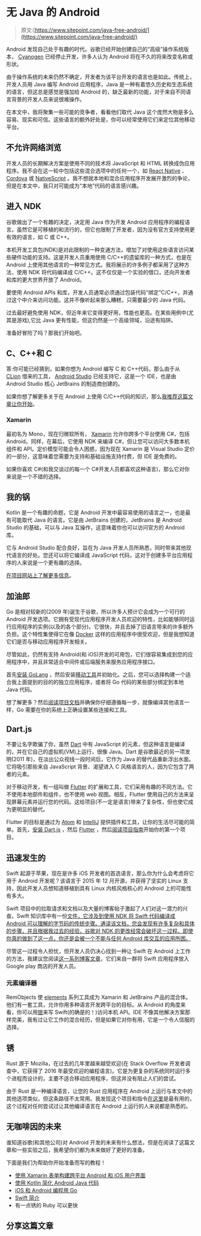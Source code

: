# 无 Java 的 Android

> 原文:[https://www.sitepoint.com/java-free-android/](https://www.sitepoint.com/java-free-android/)

Android 发现自己处于有趣的时代。谷歌已经开始创建自己的“高级”操作系统版本， [Cyanogen](http://thenextweb.com/mobile/2016/10/11/cyanogen-wont-build-its-full-android-based-os-anymore/) 已经停止开发，许多人认为 Android 将在不久的将来改变名称或形状。

由于操作系统的未来仍然不确定，开发者为该平台开发的语言也是如此。传统上，开发人员用 Java 编写 Android 应用程序，Java 是一种有着悠久历史和生态系统的语言，但这总是感觉是强加给 Android 的，缺乏最新的功能，对于来自不同语言背景的开发人员来说很难操作。

在本文中，我将聚集一些可能的竞争者，看看他们取代 Java 这个庞然大物是多么容易、现实和可信。这些语言的额外好处是，你可以经常使用它们来定位其他移动平台。

## 不允许网络浏览

开发人员的长期解决方案是使用不同的技术将 JavaScript 和 HTML 转换成伪应用程序。我不会在这一轮中包括这些混合选项中的任何一个，如 [React Native](https://facebook.github.io/react-native/) 、 [Cordova](https://cordova.apache.org/) 或 [NativeScript](https://www.nativescript.org/) 。我不想就本地和混合应用程序开发展开激烈的争论，但是在本文中，我只对可能成为“本地”代码的语言感兴趣。

## 进入 NDK

谷歌做出了一个有趣的决定，决定用 Java 作为开发 Android 应用程序的编程语言。虽然它是可移植的和流行的，但它也限制了开发者，因为没有官方支持使用更有效的语言，如 C 或 C++。

本机开发工具包(NDK)是对此限制的一种变通方法，增加了对使用这些语言访问某些硬件功能的支持。这是开发人员重用使用 C/C++的遗留库的一种方式，也是在 Android 上使用其他语言的一种常见方式。我将展示的许多例子都采用了这种方法，使用 NDK 将代码编译成 C/C++。这不仅仅是一个实验的借口，还向开发者和库的更大世界开放了 Android。

要使用 Android APIs 和库，开发人员通常必须通过包装代码“绑定”C/C++，并通过这个中介来访问功能。这并不像听起来那么糟糕，只需要最少的 Java 代码。

过去最好避免使用 NDK，但近年来它变得更好用，性能也更高。在某些用例中(尤其是游戏),它比 Java 更有性能，但这仍然是一个高级领域，沿途有陷阱。

准备好冒险了吗？那我们开始吧。

## C、C++和 C

答:你可能已经猜到，如果你想为 Android 编写 C 和 C++代码，那么由于从 [CLion](https://www.jetbrains.com/clion/specials/clion/clion.html) 借来的工具， [Android Studio](http://tools.android.com/download/studio) 已经支持它，这是一个 IDE，也是由 Android Studio 核心 JetBrains 的制造商创建的。

如果你想了解更多关于在 Android 上使用 C/C++代码的知识，那么[我推荐这篇文章让你开始](https://www.sitepoint.com/using-c-and-c-code-in-an-android-app-with-the-ndk/)。

### Xamarin

最初名为 Mono，现在归微软所有， [Xamarin](https://www.xamarin.com) 允许你跨多个平台使用 C#，包括 Android。同样，在幕后，它使用 NDK 来编译 C#，但让您可以访问大多数本机组件和 API。定价模型可能会令人困惑，因为现在 Xamarin 是 Visual Studio 定价的一部分，这意味着您需要为支持和基础设施支持付费，但 IDE 是免费的。

如果你喜欢 C#(和我交谈过的每一个 C#开发人员都喜欢这种语言)，那么它对你来说是一个不错的选择。

## 我的锅

Kotlin 是一个有趣的命题，它是 Android 开发中最容易使用的语言之一，也是最有可能取代 Java 的语言。它是由 JetBrains 创建的，JetBrains 是 Android Studio 的基础，可以与 Java 互操作，这意味着你也可以访问官方的 Android 库。

它与 Android Studio 配合良好，旨在为 Java 开发人员所熟悉，同时带来其他现代语言的好处。您还可以将它编译成 JavaScript 代码，这对于创建多平台应用程序的人来说是一个更有趣的选择。

[在项目网站上了解更多信息](https://kotlinlang.org/)。

## 加油郎

Go 是相对较新的(2009 年)诞生于谷歌，所以许多人预计它会成为一个可行的 Android 开发选项。它拥有受现代应用程序开发人员欢迎的特性，比如能够同时运行应用程序的实例(以及的各个部分)。它很快，并且去掉了旧语言带来的许多额外负担。这个特性集使得它在像 [Docker](https://www.docker.com/) 这样的应用程序中很受欢迎，但是我想知道它们是否与移动应用程序开发相关。

尽管如此，仍然有支持 Android(和 iOS)开发的可用包，它们很容易集成到您的应用程序中，并且非常适合中间件或后端服务来服务应用程序接口。

首先[安装 GoLang](https://golang.org/doc/install) ，然后安装[移动工具](https://godoc.org/golang.org/x/mobile/cmd/gomobile)并初始化。之后，您可以选择构建一个适合我上面提到的目的的独立应用程序，或者将 Go 代码的某些部分绑定到本地 Java 代码。

想了解更多？然后[阅读项目文档](https://godoc.org/golang.org/x/mobile/cmd/gomobile)并确保你仔细遵循每一步，就像编译其他语言一样，Go 需要在你的系统上正确设置某些连接和工具。

## Dart.js

不要让名字欺骗了你，虽然 [Dart](https://www.dartlang.org/) 中有 JavaScript 的元素，但这种语言是编译的，并在它自己的虚拟机(VM)上运行，很像 Java。Dart 是谷歌最近的另一项发明(2011 年)，在淡出公众视线一段时间后，它作为 Java 的替代品重新浮出水面。它将吸引那些来自 JavaScript 背景、渴望进入 C 风格语言的人，因为它包含了两者的元素。

对于移动开发，有一组叫做 [Flutter](https://flutter.io/) 的扩展和工具，它们采用有趣的不同方法。它不使用本地部件和组件，也不使用 web 视图。相反，Flutter 使用自己的方法来呈现屏幕元素并运行您的代码。这给项目(不一定是语言)带来了复杂性，但也使它成为更明显的替代。

Flutter 的目标是通过为 [Atom](https://atom.io/packages/flutter) 和 [IntelliJ](https://flutter.io/intellij-ide/) 提供插件和工具，让你的生活尽可能的简单。首先，[安装 Dart.js](https://www.dartlang.org/install/) ，然后 [Flutter](https://flutter.io/setup/) ，然后[阅读项目指南](https://flutter.io/getting-started/)开始你的第一个项目。

## 迅速发生的

Swift 起源于苹果，现在是许多 iOS 开发者的首选语言，那么你为什么会考虑将它用于 Android 开发呢？该语言于 2015 年 12 月开源，并获得了坚实的 Linux 支持，因此开发人员想知道移植到具有 Linux 内核风格核心的 Android 上的可能性有多大。

Swift 项目中的拉取请求和文档以及大量的博客帖子激起了人们对这一潜力的兴奋。Swift 知识库中有一份[文件，它涉及到使用 NDK 将 Swift 代码编译成 Android 可以理解的字节码的传统步骤。通读该文档，您会发现有许多复杂和具体的步骤，并且根据我过去的经验，谷歌对 NDK 的更改经常会破坏这一过程。即使你真的做到了这一点，你还是会被一个不能与任何 Android 库交互的应用所困。](https://github.com/apple/swift/blob/master/docs/Android.md)

尽管这一过程令人担忧，但开发人员仍决心找到一种让 Swift 在 Android 上工作的方法，我建议您阅读[这一系列博客文章](https://medium.com/@ephemer/why-we-put-an-app-in-the-android-play-store-using-swift-96ac87c88dfc#.ngdv1oyco)，它们来自一群将 Swift 应用程序放入 Google play 商店的开发人员。

### 元素编译器

RemObjects 使 [elements](http://www.elementscompiler.com/) 系列工具成为 Xamarin 和 JetBrains 产品的混合体。他们有一套工具，允许你用多种语言开发跨平台的目标。从 Android 的角度来看，你可以用[银](http://www.elementscompiler.com/elements/silver/)来写 Swift(的确是的！)访问本机 API。IDE 不像其他解决方案那样完美，我有过让它工作的混合经历，但是如果它对你有用，它是一个令人信服的选择。

## 锈

Rust 源于 Mozilla，在过去的几年里越来越受欢迎(在 Stack Overflow 开发者调查中，它获得了 2016 年最受欢迎的编程语言)。它是为更复杂的系统同时运行多个进程而设计的，主要不适合移动应用程序，但这并没有阻止人们的尝试。

由于 Rust 是一种编译语言，让您的 Rust 应用程序在 Android 上运行与本文中的其他选项类似，但这条路径不太常用。我发现这个项目和指令[在这里](https://github.com/tomaka/android-rs-glue)是最有用的，这个过程对任何尝试过让其他编译语言在 Android 上运行的人来说都是熟悉的。

## 无咖啡因的未来

谁知道谷歌(和其他公司)对 Android 开发的未来有什么想法，但是在阅读了这篇文章和一些实验之后，我希望你们都为未来做好了更好的准备。

下面是我们为帮助你开始准备而写的教程！

*   [使用 Xamarin 表单构建跨平台 Android 和 iOS 用户界面](https://www.sitepoint.com/build-cross-platform-android-ios-uis-xamarin-forms/)
*   [使用 Kotlin 简化 Android Java 代码](https://www.sitepoint.com/streamline-android-java-code-with-kotlin/)
*   [iOS 和 Android 编程用 Go](https://www.sitepoint.com/mobile/ios/)
*   [Swift 简介](https://www.sitepoint.com/premium/courses/introduction-to-swift-2907)
*   有一点锈的 Ruby 可以更快

## 分享这篇文章